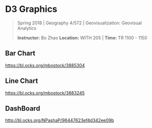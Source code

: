 # D3 Graphics

> Spring 2018 | Geography 4/572 | Geovisualization: Geovisual Analytics
>
> **Instructor:** Bo Zhao  **Location:** WITH 205 | **Time:** TR 1100 - 1150



## Bar Chart

https://bl.ocks.org/mbostock/3885304

## Line Chart

https://bl.ocks.org/mbostock/3883245

## DashBoard

http://bl.ocks.org/NPashaP/96447623ef4d342ee09b
